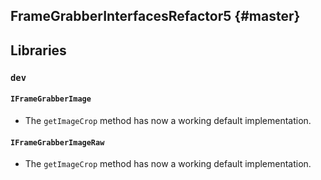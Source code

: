 FrameGrabberInterfacesRefactor5 {#master}
-------------------------------

## Libraries

### `dev`

#### `IFrameGrabberImage`

* The `getImageCrop` method has now a working default implementation.

#### `IFrameGrabberImageRaw`

* The `getImageCrop` method has now a working default implementation.
